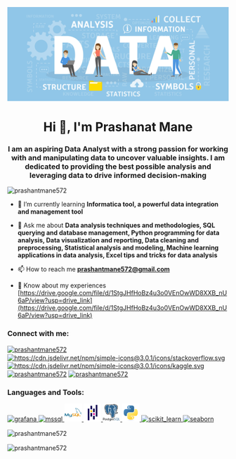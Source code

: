 ![Data Analyst](https://github.com/prashantmane572/prashantmane572/blob/main/data1.jpg)

<h1 align="center">Hi 👋, I'm Prashanat Mane</h1>
<h3 align="center">I am an aspiring Data Analyst with a strong passion for working with and manipulating data to uncover valuable insights. I am dedicated to providing the best possible analysis and leveraging data to drive informed decision-making</h3>

<p align="left"> <img src="https://komarev.com/ghpvc/?username=prashantmane572&label=Profile%20views&color=0e75b6&style=flat" alt="prashantmane572" /> </p>

- 🌱 I’m currently learning **Informatica tool, a powerful data integration and management tool**

- 💬 Ask me about **Data analysis techniques and methodologies, SQL querying and database management, Python programming for data analysis, Data visualization and reporting, Data cleaning and preprocessing, Statistical analysis and modeling, Machine learning applications in data analysis, Excel tips and tricks for data analysis**

- 📫 How to reach me **prashantmane572@gmail.com**

- 📄 Know about my experiences [https://drive.google.com/file/d/1StgJHfHoBz4u3o0VEnOwWD8XXB_nU6aP/view?usp=drive_link](https://drive.google.com/file/d/1StgJHfHoBz4u3o0VEnOwWD8XXB_nU6aP/view?usp=drive_link)

<h3 align="left">Connect with me:</h3>
<p align="left">
<a href="https://twitter.com/prashantmane572" target="blank"><img align="center" src="https://raw.githubusercontent.com/rahuldkjain/github-profile-readme-generator/master/src/images/icons/Social/twitter.svg" alt="prashantmane572" height="30" width="40" /></a>
<a href="https://stackoverflow.com/users/https://cdn.jsdelivr.net/npm/simple-icons@3.0.1/icons/stackoverflow.svg" target="blank"><img align="center" src="https://raw.githubusercontent.com/rahuldkjain/github-profile-readme-generator/master/src/images/icons/Social/stack-overflow.svg" alt="https://cdn.jsdelivr.net/npm/simple-icons@3.0.1/icons/stackoverflow.svg" height="30" width="40" /></a>
<a href="https://kaggle.com/https://cdn.jsdelivr.net/npm/simple-icons@3.0.1/icons/kaggle.svg" target="blank"><img align="center" src="https://raw.githubusercontent.com/rahuldkjain/github-profile-readme-generator/master/src/images/icons/Social/kaggle.svg" alt="https://cdn.jsdelivr.net/npm/simple-icons@3.0.1/icons/kaggle.svg" height="30" width="40" /></a>
<a href="https://www.hackerrank.com/prashantmane572" target="blank"><img align="center" src="https://raw.githubusercontent.com/rahuldkjain/github-profile-readme-generator/master/src/images/icons/Social/hackerrank.svg" alt="prashantmane572" height="30" width="40" /></a>
<a href="https://www.leetcode.com/prashantmane572" target="blank"><img align="center" src="https://raw.githubusercontent.com/rahuldkjain/github-profile-readme-generator/master/src/images/icons/Social/leet-code.svg" alt="prashantmane572" height="30" width="40" /></a>
</p>

<h3 align="left">Languages and Tools:</h3>
<p align="left"> <a href="https://grafana.com" target="_blank" rel="noreferrer"> <img src="https://www.vectorlogo.zone/logos/grafana/grafana-icon.svg" alt="grafana" width="40" height="40"/> </a> <a href="https://www.microsoft.com/en-us/sql-server" target="_blank" rel="noreferrer"> <img src="https://www.svgrepo.com/show/303229/microsoft-sql-server-logo.svg" alt="mssql" width="40" height="40"/> </a> <a href="https://www.mysql.com/" target="_blank" rel="noreferrer"> <img src="https://raw.githubusercontent.com/devicons/devicon/master/icons/mysql/mysql-original-wordmark.svg" alt="mysql" width="40" height="40"/> </a> <a href="https://pandas.pydata.org/" target="_blank" rel="noreferrer"> <img src="https://raw.githubusercontent.com/devicons/devicon/2ae2a900d2f041da66e950e4d48052658d850630/icons/pandas/pandas-original.svg" alt="pandas" width="40" height="40"/> </a> <a href="https://www.postgresql.org" target="_blank" rel="noreferrer"> <img src="https://raw.githubusercontent.com/devicons/devicon/master/icons/postgresql/postgresql-original-wordmark.svg" alt="postgresql" width="40" height="40"/> </a> <a href="https://www.python.org" target="_blank" rel="noreferrer"> <img src="https://raw.githubusercontent.com/devicons/devicon/master/icons/python/python-original.svg" alt="python" width="40" height="40"/> </a> <a href="https://scikit-learn.org/" target="_blank" rel="noreferrer"> <img src="https://upload.wikimedia.org/wikipedia/commons/0/05/Scikit_learn_logo_small.svg" alt="scikit_learn" width="40" height="40"/> </a> <a href="https://seaborn.pydata.org/" target="_blank" rel="noreferrer"> <img src="https://seaborn.pydata.org/_images/logo-mark-lightbg.svg" alt="seaborn" width="40" height="40"/> </a> </p>

<p><img align="center" src="https://github-readme-stats.vercel.app/api/top-langs?username=prashantmane572&show_icons=true&locale=en&layout=compact" alt="prashantmane572" /></p>

<p><img align="center" src="https://github-readme-streak-stats.herokuapp.com/?user=prashantmane572&" alt="prashantmane572" /></p>

